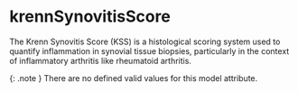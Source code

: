 # krennSynovitisScore
The Krenn Synovitis Score (KSS) is a histological scoring system used to quantify inflammation in synovial tissue biopsies, particularly in the context of inflammatory arthritis like rheumatoid arthritis.


{: .note }
There are no defined valid values for this model attribute.
